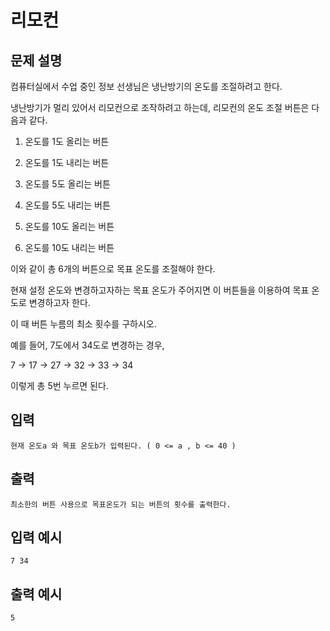 # 리모컨

## 문제 설명
컴퓨터실에서 수업 중인 정보 선생님은 냉난방기의 온도를 조절하려고 한다.

냉난방기가 멀리 있어서 리모컨으로 조작하려고 하는데, 리모컨의 온도 조절 버튼은 다음과 같다.

1) 온도를 1도 올리는 버튼

2) 온도를 1도 내리는 버튼

3) 온도를 5도 올리는 버튼

4) 온도를 5도 내리는 버튼

5) 온도를 10도 올리는 버튼

6) 온도를 10도 내리는 버튼

이와 같이 총 6개의 버튼으로 목표 온도를 조절해야 한다.

현재 설정 온도와 변경하고자하는 목표 온도가 주어지면 이 버튼들을 이용하여 목표 온도로 변경하고자 한다.

이 때 버튼 누름의 최소 횟수를 구하시오.

예를 들어, 7도에서 34도로 변경하는 경우,

7 -> 17 -> 27 -> 32 -> 33 -> 34

이렇게 총 5번 누르면 된다.

## 입력
	현재 온도a 와 목표 온도b가 입력된다. ( 0 <= a , b <= 40 )
## 출력
	최소한의 버튼 사용으로 목표온도가 되는 버튼의 횟수를 출력한다.

## 입력 예시
	7 34
## 출력 예시
	5